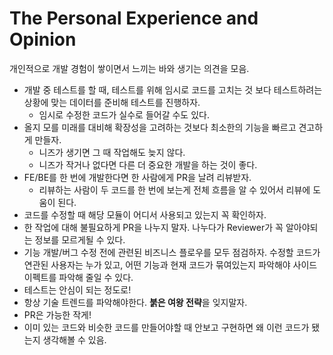 # The Personal Experience and Opinion

개인적으로 개발 경험이 쌓이면서 느끼는 바와 생기는 의견을 모음.

- 개발 중 테스트를 할 때, 테스트를 위해 임시로 코드를 고치는 것 보다 테스트하려는 상황에 맞는 데이터를 준비해 테스트를 진행하자.
  - 임시로 수정한 코드가 실수로 들어갈 수도 있다.
- 올지 모를 미래를 대비해 확장성을 고려하는 것보다 최소한의 기능을 빠르고 견고하게 만들자.
  - 니즈가 생기면 그 때 작업해도 늦지 않다.
  - 니즈가 작거나 없다면 다른 더 중요한 개발을 하는 것이 좋다.
- FE/BE를 한 번에 개발한다면 한 사람에게 PR을 날려 리뷰받자.
  - 리뷰하는 사람이 두 코드를 한 번에 보는게 전체 흐름을 알 수 있어서 리뷰에 도움이 된다.
- 코드를 수정할 때 해당 모듈이 어디서 사용되고 있는지 꼭 확인하자.
- 한 작업에 대해 불필요하게 PR을 나누지 말자. 나누다가 Reviewer가 꼭 알아야되는 정보를 모르게될 수 있다.
- 기능 개발/버그 수정 전에 관련된 비즈니스 플로우를 모두 점검하자. 수정할 코드가 연관된 사용자는 누가 있고, 어떤 기능과 현재 코드가 묶여있는지 파악해야 사이드이펙트를 파악해 줄일 수 있다.
- 테스트는 안심이 되는 정도로!
- 항상 기술 트렌드를 파악해야한다. **붉은 여왕 전략**을 잊지말자.
- PR은 가능한 작게!
- 이미 있는 코드와 비슷한 코드를 만들어야할 때 안보고 구현하면 왜 이런 코드가 됐는지 생각해볼 수 있음.
